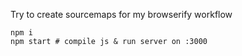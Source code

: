 Try to create sourcemaps for my browserify workflow

```
npm i
npm start # compile js & run server on :3000
```
